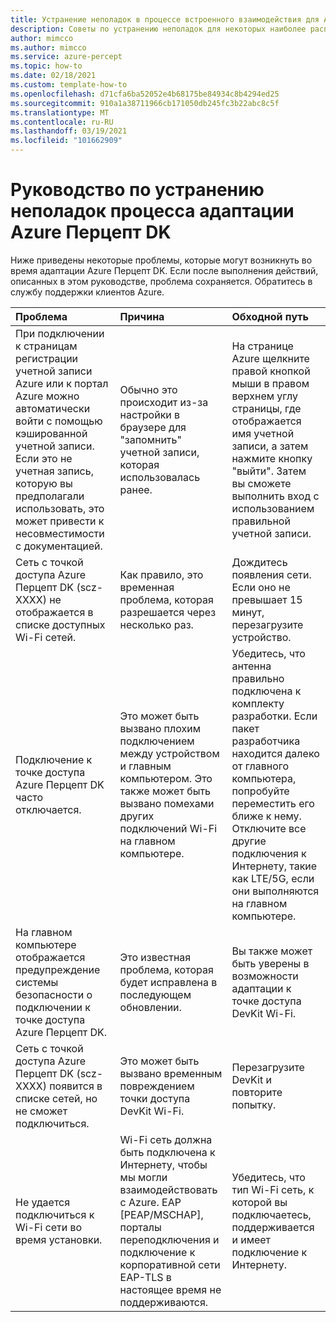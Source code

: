 ```yaml
---
title: Устранение неполадок в процессе встроенного взаимодействия для Azure Перцепт DK
description: Советы по устранению неполадок для некоторых наиболее распространенных проблем, возникающих при работе с интегрированной средой
author: mimcco
ms.author: mimcco
ms.service: azure-percept
ms.topic: how-to
ms.date: 02/18/2021
ms.custom: template-how-to
ms.openlocfilehash: d71cfa6ba52052e4b68175be84934c8b4294ed25
ms.sourcegitcommit: 910a1a38711966cb171050db245fc3b22abc8c5f
ms.translationtype: MT
ms.contentlocale: ru-RU
ms.lasthandoff: 03/19/2021
ms.locfileid: "101662909"
---
```

# <a name="azure-percept-dk-onboarding-experience-troubleshooting-guide"></a>Руководство по устранению неполадок процесса адаптации Azure Перцепт DK

Ниже приведены некоторые проблемы, которые могут возникнуть во время адаптации Azure Перцепт DK. Если после выполнения действий, описанных в этом руководстве, проблема сохраняется. Обратитесь в службу поддержки клиентов Azure.

|Проблема|Причина|Обходной путь|
|:-----|:------|:----------|
|При подключении к страницам регистрации учетной записи Azure или к портал Azure можно автоматически войти с помощью кэшированной учетной записи. Если это не учетная запись, которую вы предполагали использовать, это может привести к несовместимости с документацией.|Обычно это происходит из-за настройки в браузере для "запомнить" учетной записи, которая использовалась ранее.|На странице Azure щелкните правой кнопкой мыши в правом верхнем углу страницы, где отображается имя учетной записи, а затем нажмите кнопку "выйти". Затем вы сможете выполнить вход с использованием правильной учетной записи.|
|Сеть с точкой доступа Azure Перцепт DK (scz-XXXX) не отображается в списке доступных Wi-Fi сетей.|Как правило, это временная проблема, которая разрешается через несколько раз.|Дождитесь появления сети. Если оно не превышает 15 минут, перезагрузите устройство.|
|Подключение к точке доступа Azure Перцепт DK часто отключается.|Это может быть вызвано плохим подключением между устройством и главным компьютером. Это также может быть вызвано помехами других подключений Wi-Fi на главном компьютере.|Убедитесь, что антенна правильно подключена к комплекту разработки. Если пакет разработчика находится далеко от главного компьютера, попробуйте переместить его ближе к нему. Отключите все другие подключения к Интернету, такие как LTE/5G, если они выполняются на главном компьютере.|
|На главном компьютере отображается предупреждение системы безопасности о подключении к точке доступа Azure Перцепт DK.|Это известная проблема, которая будет исправлена в последующем обновлении.|Вы также может быть уверены в возможности адаптации к точке доступа DevKit Wi-Fi.|
|Сеть с точкой доступа Azure Перцепт DK (scz-XXXX) появится в списке сетей, но не сможет подключиться.|Это может быть вызвано временным повреждением точки доступа DevKit Wi-Fi.|Перезагрузите DevKit и повторите попытку.|
|Не удается подключиться к Wi-Fi сети во время установки.|Wi-Fi сеть должна быть подключена к Интернету, чтобы мы могли взаимодействовать с Azure. EAP [PEAP/MSCHAP], порталы переподключения и подключение к корпоративной сети EAP-TLS в настоящее время не поддерживаются.|Убедитесь, что тип Wi-Fi сеть, к которой вы подключаетесь, поддерживается и имеет подключение к Интернету.|